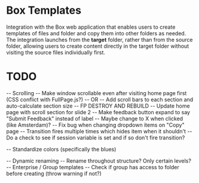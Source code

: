 # Box Templates

Integration with the Box web application that enables users to create templates
of files and folder and copy them into other folders as needed. The integration launches
from the **target** folder, rather than from the source folder, allowing users
to create content directly in the target folder without visiting the source files individually first.

# TODO

-- Scrolling
  -- Make window scrollable even after visiting home page first (CSS conflict with FullPage.js?)
  -- OR
  -- Add scroll bars to each section and auto-calculate section size
  -- FP DESTROY AND REBUILD
-- Update home page with scroll section for slide 2
-- Make feedback button expand to say "Submit Feedback" instead of label
  -- Maybe change to X when clicked (like Amsterdam)?
-- Fix bug when changing dropdown items on "Copy" page
  -- Transition fires multiple times which hides item when it shouldn't
  -- Do a check to see if session variable is set and if so don't fire transition?


-- Standardize colors (specifically the blues)




-- Dynamic renaming
  -- Rename throughout structure? Only certain levels?
-- Enterprise / Group templates
  -- Check if group has access to folder before creating (throw warning if not?)
